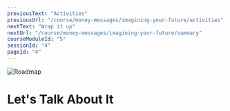 ```yaml
---
previousText: "Activities"
previousUrl: "/course/money-messages/imagining-your-future/activities"
nextText: "Wrap it up"
nextUrl: "/course/money-messages/imagining-your-future/summary"
courseModuleId: "5"
sessionId: "4"
pageId: "4"
---
```



![Roadmap](/assets/img/lets-talk-about-it.png)
# Let's Talk About It
